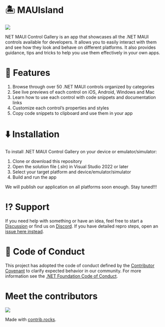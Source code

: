 # 🏝️ MAUIsland

![](showcases/projectmockup.png)

NET MAUI Control Gallery is an app that showcases all the .NET MAUI controls available for developers. It allows you to easily interact with them and see how they look and behave on different platforms. It also provides guidance, tips and tricks to help you use them effectively in your own apps.

# 🚀 Features

1. Browse through over 50 .NET MAUI controls organized by categories
2. See live previews of each control on iOS, Android, Windows and Mac
3. Learn how to use each control with code snippets and documentation links
4. Customize each control’s properties and styles
5. Copy code snippets to clipboard and use them in your app

# ⬇️ Installation
To install .NET MAUI Control Gallery on your device or emulator/simulator:

1. Clone or download this repository
2. Open the solution file (.sln) in Visual Studio 2022 or later
3. Select your target platform and device/emulator/simulator
4. Build and run the app

We will publish our application on all platforms soon enough. Stay tuned!!!

# ⁉ Support

If you need help with something or have an idea, feel free to start a [Discussion](https://github.com/CommunityToolkit/WindowsCommunityToolkit/discussions) or find us on [Discord](https://discord.gg/edgzveQ9KN). If you have detailed repro steps, open an [issue here instead](https://github.com/Strypper/mauisland/issues/new/choose).

# 📄 Code of Conduct

This project has adopted the code of conduct defined by the [Contributor Covenant](http://contributor-covenant.org/)
to clarify expected behavior in our community.
For more information see the [.NET Foundation Code of Conduct](CODE_OF_CONDUCT.md).

# Meet the contributors
<a href="https://github.com/Strypper/MAUIsland/graphs/contributors">
  <img src="https://contrib.rocks/image?repo=Strypper/MAUIsland" />
</a>

Made with [contrib.rocks](https://contrib.rocks).

